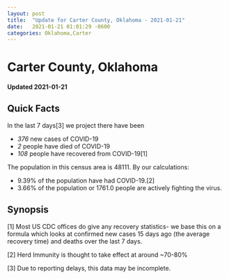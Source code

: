 ```yaml
---
layout: post
title:  "Update for Carter County, Oklahoma - 2021-01-21"
date:   2021-01-21 01:01:29 -0600
categories: Oklahoma,Carter
---
```


# Carter County, Oklahoma
#### Updated 2021-01-21

## Quick Facts

In the last 7 days[3] we project there have been
- *376* new cases of COVID-19
- *2* people have died of COVID-19
- *108* people have recovered from COVID-19[1]

The population in this census area is 48111. By our calculations:
- 9.39% of the population have had COVID-19.[2]
- 3.66% of the population or 1761.0 people are actively fighting the virus.

## Synopsis




[1] Most US CDC offices do give any recovery statistics- we base this on a formula which looks at confirmed new cases
15 days ago (the average recovery time) and deaths over the last 7 days.

[2] Herd Immunity is thought to take effect at around ~70-80%

[3] Due to reporting delays, this data may be incomplete.
 
    